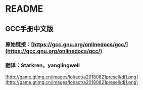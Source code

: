 # README

## GCC手册中文版

### 原始链接：[https://gcc.gnu.org/onlinedocs/gcc/](https://gcc.gnu.org/onlinedocs/gcc/)

### 翻译：Starkren，yanglingwell

[http://game.gtimg.cn/images/lol/act/a20180821presell/dj1.png](http://game.gtimg.cn/images/lol/act/a20180821presell/dj1.png)

